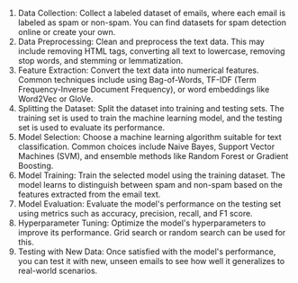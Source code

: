 1. Data Collection:
Collect a labeled dataset of emails, where each email is labeled as spam or non-spam. You can find datasets for spam detection online or create your own.
2. Data Preprocessing:
Clean and preprocess the text data. This may include removing HTML tags, converting all text to lowercase, removing stop words, and stemming or lemmatization.
3. Feature Extraction:
Convert the text data into numerical features. Common techniques include using Bag-of-Words, TF-IDF (Term Frequency-Inverse Document Frequency), or word embeddings like Word2Vec or GloVe.
4. Splitting the Dataset:
Split the dataset into training and testing sets. The training set is used to train the machine learning model, and the testing set is used to evaluate its performance.
5. Model Selection:
Choose a machine learning algorithm suitable for text classification. Common choices include Naive Bayes, Support Vector Machines (SVM), and ensemble methods like Random Forest or Gradient Boosting.
6. Model Training:
Train the selected model using the training dataset. The model learns to distinguish between spam and non-spam based on the features extracted from the email text.
7. Model Evaluation:
Evaluate the model's performance on the testing set using metrics such as accuracy, precision, recall, and F1 score.
8. Hyperparameter Tuning:
Optimize the model's hyperparameters to improve its performance. Grid search or random search can be used for this.
9. Testing with New Data:
Once satisfied with the model's performance, you can test it with new, unseen emails to see how well it generalizes to real-world scenarios.
